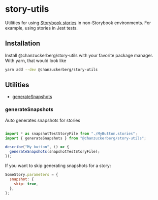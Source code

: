 # story-utils

Utilities for using [Storybook stories](https://storybook.js.org/docs/react/get-started/whats-a-story) in non-Storybook environments. For example, using stories in Jest tests.

## Installation

Install @chanzuckerberg/story-utils with your favorite package manager. With yarn, that would look like

```sh
yarn add --dev @chanzuckerberg/story-utils
```

## Utilities

- [generateSnapshots](#generatesnapshots)

### generateSnapshots

Auto generates snapshots for stories

```js

import * as snapshotTestStoryFile from "./MyButton.stories";
import { generateSnapshots } from "@chanzuckerberg/story-utils";

describe("My button", () => {
  generateSnapshots(snapshotTestStoryFile);
});
```

If you want to skip generating snapshots for a story:

```js
SomeStory.parameters = {
  snapshot: {
    skip: true,
  },
};
```
